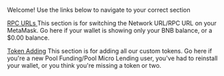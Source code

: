 Welcome! Use the links below to navigate to your correct section

[RPC URLs
](https://hrweb3buttons.github.io/pfbuttons/rpcurls.html)
This section is for switching the Network URL/RPC URL on your MetaMask. Go here if your wallet is showing only your BNB balance, or a $0.00 balance.

[Token Adding](https://hrweb3buttons.github.io/pfbuttons/pftokens.html)
This section is for adding all our custom tokens. Go here if you're a new Pool Funding/Pool Micro Lending user, you've had to reinstall your wallet, or you think you're missing a token or two.
